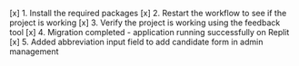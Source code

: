 [x] 1. Install the required packages
[x] 2. Restart the workflow to see if the project is working
[x] 3. Verify the project is working using the feedback tool
[x] 4. Migration completed - application running successfully on Replit
[x] 5. Added abbreviation input field to add candidate form in admin management